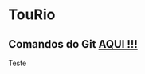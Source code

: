 # TouRio

<h2>Comandos do Git <a href="https://github.com/bomfim1209/git_command/blob/main/README.md">AQUI !!!</a></h2>

Teste 
